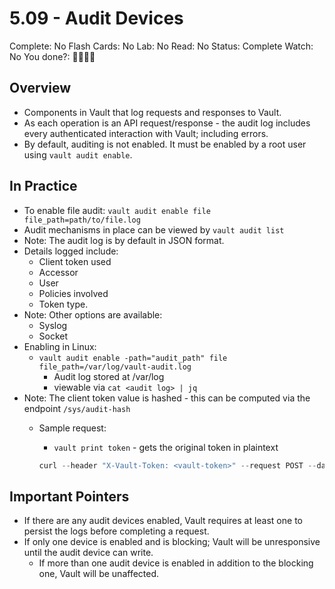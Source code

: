 # 5.09 - Audit Devices

Complete: No
Flash Cards: No
Lab: No
Read: No
Status: Complete
Watch: No
You done?: 🌚🌚🌚🌚

## Overview

- Components in Vault that log requests and responses to Vault.
- As each operation is an API request/response - the audit log includes every authenticated interaction with Vault; including errors.
- By default, auditing is not enabled. It must be enabled by a root user using `vault audit enable`.

## In Practice

- To enable file audit: `vault audit enable file file_path=path/to/file.log`
- Audit mechanisms in place can be viewed by `vault audit list`
- Note: The audit log is by default in JSON format.
- Details logged include:
    - Client token used
    - Accessor
    - User
    - Policies involved
    - Token type.
- Note: Other options are available:
    - Syslog
    - Socket
- Enabling in Linux:
    - `vault audit enable -path="audit_path" file file_path=/var/log/vault-audit.log`
        - Audit log stored at /var/log
        - viewable via `cat <audit log> | jq`
- Note: The client token value is hashed - this can be computed via the endpoint `/sys/audit-hash`
    - Sample request:
        - `vault print token` - gets the original token in plaintext
        
        ```go
        curl --header "X-Vault-Token: <vault-token>" --request POST --data @audit.json http://127.0.0.1:8200/v1/sys/audit-hash/<path>
        ```
        

## Important Pointers

- If there are any audit devices enabled, Vault requires at least one to persist the logs before completing a request.
- If only one device is enabled and is blocking; Vault will be unresponsive until the audit device can write.
    - If more than one audit device is enabled in addition to the blocking one, Vault will be unaffected.